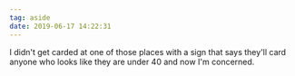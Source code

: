 ```yaml
---
tag: aside
date: 2019-06-17 14:22:31
---
```

I didn't get carded at one of those places with a sign that says they'll card anyone who looks like they are under 40 and now I'm concerned.